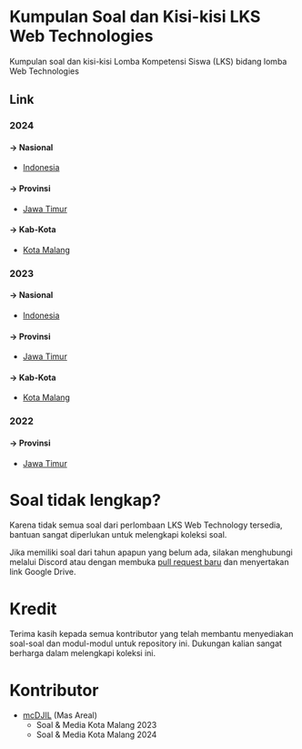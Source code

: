 # Kumpulan Soal dan Kisi-kisi LKS Web Technologies
Kumpulan soal dan kisi-kisi Lomba Kompetensi Siswa (LKS) bidang lomba Web Technologies

## Link

### 2024

#### **-> Nasional**
- [Indonesia](/2024/Nasional)

#### **-> Provinsi**
- [Jawa Timur](/2024/Provinsi/Jawa%20Timur)

#### **-> Kab-Kota**
- [Kota Malang](/2024/Kab-Kota/Kota%20Malang)

### 2023

#### **-> Nasional**
- [Indonesia](/2023/Nasional)

#### **-> Provinsi**
- [Jawa Timur](/2023/Provinsi/Jawa%20Timur)

#### **-> Kab-Kota**
- [Kota Malang](/2023/Kab-Kota/Kota%20Malang)

### 2022

#### **-> Provinsi**
- [Jawa Timur](/2022/Provinsi/Jawa%20Timur)

# Soal tidak lengkap?
Karena tidak semua soal dari perlombaan LKS Web Technology tersedia, bantuan sangat diperlukan untuk melengkapi koleksi soal.

Jika memiliki soal dari tahun apapun yang belum ada, silakan menghubungi melalui Discord atau dengan membuka [pull request baru](https://github.com/RasyaJusticio/LKS/compare) dan menyertakan link Google Drive.

# Kredit
Terima kasih kepada semua kontributor yang telah membantu menyediakan soal-soal dan modul-modul untuk repository ini. Dukungan kalian sangat berharga dalam melengkapi koleksi ini.

# Kontributor
- [mcDJIL](https://github.com/mcDJIL) (Mas Areal)
    - Soal & Media Kota Malang 2023
    - Soal & Media Kota Malang 2024
